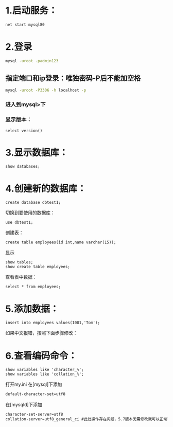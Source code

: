 # 1.启动服务：

~~~bash
net start mysql80
~~~

# 2.登录

~~~bash
mysql -uroot -padmin123
~~~


## 指定端口和ip登录：唯独密码-P后不能加空格

~~~bash
mysql -uroot -P3306 -h localhost -p
~~~

### 进入到mysql>下

### 显示版本：

~~~mysql
select version()
~~~


# 3.显示数据库：

~~~mysql
show databases;
~~~

# 4.创建新的数据库：

~~~mysql
create database dbtest1;
~~~


切换到要使用的数据库：

~~~mysql
use dbtest1;
~~~

创建表：

~~~mysql
create table employees(id int,name varchar(15));
~~~

显示

~~~mysql
show tables;
show create table employees;
~~~

查看表中数据：

~~~my
select * from employees;
~~~

# 5.添加数据：

~~~mysq
insert into employees values(1001,'Tom');
~~~

如果中文报错，按照下面步骤修改：
# 6.查看编码命令：

~~~mysql
show variables like 'character_%';
show variables like 'collation_%';
~~~

打开my.ini
在[mysql]下添加

~~~markdown
default-character-set=utf8
~~~


在[mysqld]下添加

~~~markdown
character-set-server=utf8
collation-server=utf8_general_ci #此处操作存在问题，5.7版本无需修改就可以正常输入中文
~~~



